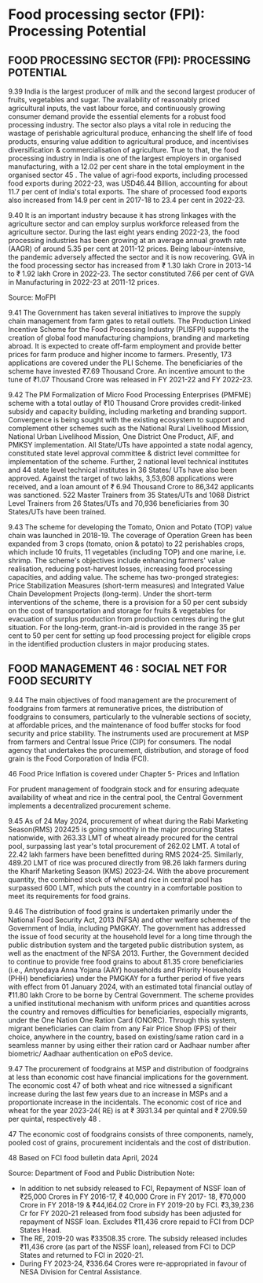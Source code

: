 # Food processing sector (FPI): Processing Potential

## FOOD PROCESSING SECTOR (FPI): PROCESSING POTENTIAL

9.39  India is the largest producer of milk and the second largest producer of fruits, vegetables and sugar. The availability of reasonably priced agricultural inputs, the vast labour force, and continuously  growing  consumer  demand  provide  the  essential  elements  for  a  robust  food processing industry.  The sector also plays a vital role in reducing the wastage of perishable agricultural  produce,  enhancing  the  shelf  life  of  food  products,  ensuring  value  addition  to agricultural  produce,  and  incentivises  diversification  &amp;  commercialisation  of  agriculture. True to that, the food processing industry in India is one of the largest employers in organised manufacturing, with a 12.02 per cent share in the total employment in the organised sector 45 . The value of agri-food exports, including processed food exports during 2022-23, was USD46.44 Billion, accounting for about 11.7 per cent of India's total exports. The share of processed food exports also increased from 14.9 per cent in 2017-18 to 23.4 per cent in 2022-23.

9.40  It is an important industry because it has strong linkages with the agriculture sector and can employ surplus workforce released from the agriculture sector.  During the last eight years ending 2022-23, the food processing industries has been growing at an average annual growth rate (AAGR) of around 5.35 per cent at 2011-12 prices. Being labour-intensive, the pandemic adversely  affected  the  sector  and  it  is  now  recovering.  GVA  in  the  food  processing  sector has increased from ₹ 1.30 lakh Crore in 2013-14 to ₹ 1.92 lakh Crore in 2022-23. The sector constituted 7.66 per cent of GVA in Manufacturing in 2022-23 at 2011-12 prices.

<!-- image -->

Source: MoFPI

9.41  The Government has taken several initiatives to improve the supply chain management from  farm  gates  to  retail  outlets.  The  Production  Linked  Incentive  Scheme  for  the  Food Processing Industry (PLISFPI) supports the creation of global food manufacturing champions, branding and marketing abroad. It is expected to create off-farm employment and provide better prices for farm produce and higher income to farmers. Presently, 173 applications are covered under the PLI Scheme. The beneficiaries of the scheme have invested ₹7.69 Thousand Crore. An incentive amount to the tune of ₹1.07 Thousand Crore was released in FY 2021-22 and FY 2022-23.

9.42  The  PM  Formalization  of  Micro  Food  Processing  Enterprises  (PMFME)  scheme  with a  total  outlay  of  ₹10  Thousand  Crore  provides  credit-linked  subsidy  and  capacity  building, including  marketing  and  branding  support.    Convergence  is  being  sought  with  the  existing ecosystem to support and complement other schemes such as the National Rural Livelihood Mission,  National  Urban  Livelihood  Mission,  One  District  One  Product,  AIF,  and  PMKSY implementation. All State/UTs have appointed a state nodal agency, constituted state level approval  committee  &amp;  district  level  committee  for  implementation  of  the  scheme.  Further, 2 national level technical institutes and 44 state level technical institutes in 36 States/ UTs have also been approved. Against the target of two lakhs, 3,53,608 applications were received, and a loan amount of ₹ 6.94 Thousand Crore to 86,342 applicants was sanctioned. 522 Master Trainers from 35 States/UTs and 1068 District Level Trainers from 26 States/UTs and 70,936 beneficiaries from 30 States/UTs have been trained.

9.43  The scheme for developing the Tomato, Onion and Potato (TOP) value chain was launched in 2018-19. The coverage of Operation Green has been expanded from 3 crops (tomato, onion &amp; potato) to 22 perishables crops, which include 10 fruits, 11 vegetables (including TOP) and one marine, i.e. shrimp. The scheme's objectives include enhancing farmers' value realisation, reducing  post-harvest  losses,  increasing  food  processing  capacities,  and  adding  value.  The scheme has two-pronged strategies: Price Stabilization Measures (short-term measures) and Integrated Value Chain Development Projects (long-term). Under the short-term interventions of the scheme, there is a provision for a 50 per cent subsidy on the cost of transportation and storage for fruits &amp; vegetables for evacuation of surplus production from production centres during the glut situation. For the long-term, grant-in-aid is provided in the range 35 per cent to 50 per cent for setting up food processing project for eligible crops in the identified production clusters in major producing states.

## FOOD MANAGEMENT 46 : SOCIAL NET FOR FOOD SECURITY

9.44  The  main  objectives  of  food  management  are  the  procurement  of  foodgrains  from farmers at remunerative prices, the distribution of foodgrains to consumers, particularly to the  vulnerable  sections  of  society,  at  affordable  prices,  and  the  maintenance  of  food  buffer stocks for food security and price stability. The instruments used are procurement at MSP from farmers and Central Issue Price (CIP) for consumers. The nodal agency that undertakes the procurement, distribution, and storage of food grain is the Food Corporation of India (FCI).

46 Food Price Inflation is covered under Chapter 5- Prices and Inflation

For prudent management of foodgrain stock and for ensuring adequate availability of wheat and rice in the central pool, the Central Government implements a decentralized procurement scheme.

9.45  As of 24 May 2024, procurement of wheat during the Rabi Marketing Season(RMS) 202425 is  going  smoothly in the major procuring States nationwide, with 263.33 LMT of wheat already procured for the central pool, surpassing last year's total procurement of 262.02 LMT. A total of 22.42 lakh farmers have been benefitted during RMS 2024-25. Similarly, 489.20 LMT of rice was procured directly from 98.26 lakh farmers during the Kharif Marketing Season (KMS) 2023-24. With the above procurement quantity, the combined stock of wheat and rice in central pool has surpassed 600 LMT, which puts the country in a comfortable position to meet its requirements for food grains.

9.46  The distribution of food grains is undertaken primarily under the National Food Security Act, 2013 (NFSA) and other welfare schemes of the Government of India, including PMGKAY. The government has addressed the issue of food security at the household level for a long time through the public distribution system and the targeted public distribution system, as well as the enactment of the NFSA 2013. Further, the Government decided to continue to provide free food grains to about 81.35 crore beneficiaries (i.e., Antyodaya Anna Yojana (AAY) households and Priority Households (PHH) beneficiaries) under the PMGKAY for a further period of five years  with  effect  from  01  January  2024,  with  an  estimated  total  financial  outlay  of  ₹11.80 lakh Crore to be borne by Central Government. The scheme provides a unified institutional mechanism with uniform prices and quantities across the country and removes difficulties for beneficiaries, especially migrants, under the One Nation One Ration Card (ONORC). Through this system, migrant beneficiaries can claim from any Fair Price Shop (FPS) of their choice, anywhere in the country, based on existing/same ration card in a seamless manner by using either their ration card or Aadhaar number after biometric/ Aadhaar authentication on ePoS device.

9.47  The  procurement  of  foodgrains  at  MSP  and  distribution  of  foodgrains  at  less  than economic cost have financial implications for the government. The economic cost 47  of both wheat and rice witnessed a significant increase during the last few years due to an increase in MSPs and a proportionate increase in the incidentals.  The economic cost of rice and wheat for the year 2023-24( RE) is at ₹ 3931.34 per quintal and ₹ 2709.59 per quintal, respectively 48 .

47 The economic cost of foodgrains consists of three components, namely, pooled cost of grains, procurement incidentals and the cost of distribution.

48 Based on FCI food bulletin data April, 2024

Source: Department of Food and Public Distribution Note:

<!-- image -->

- In addition to net subsidy released to FCI, Repayment of NSSF loan of ₹25,000 Crores in FY 2016-17, ₹ 40,000 Crore in FY 2017- 18, ₹70,000 Crore in FY 2018-19 &amp; ₹44,l64.02 Crore in FY 2019-20 by FCI. ₹3,39,236 Cr for FY 2020-21 released from food subsidy has been adjusted for repayment of NSSF loan. Excludes ₹11,436 crore repaid to FCI from DCP States Head.
- The RE, 2019-20 was ₹33508.35 crore. The subsidy released includes ₹11,436 crore (as part of the NSSF loan), released from FCI to DCP States and returned to FCI in 2020-21.
- During FY 2023-24, ₹336.64 Crores were re-appropriated in favour of NESA Division for Central Assistance.